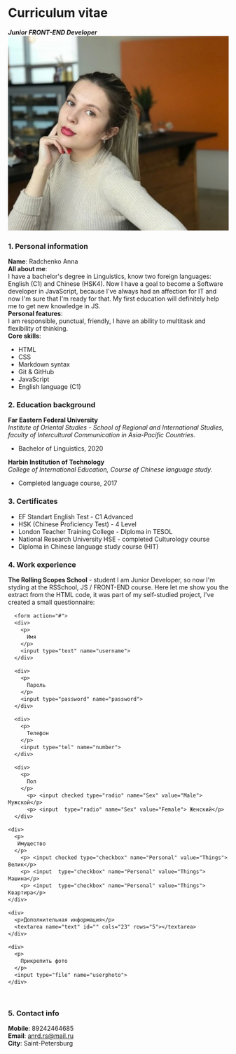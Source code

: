 # Curriculum vitae
***Junior FRONT-END Developer***<br/>
![my photo](cvphoto.jpg)<br/>
### 1. Personal information <br/>
**Name**: Radchenko Anna <br/>
**All about me**: <br/>
I have a bachelor's degree in Linguistics, know two foreign languages: English (C1) and Chinese (HSK4). Now I have a goal to become a Software developer in JavaScript, because I've always had an affection for IT and now I'm sure that I'm ready for that. My first education will definitely help me to get new knowledge in JS. <br/>
**Personal features**: <br/>
I am responsible, punctual, friendly, I have an ability to multitask and flexibility of thinking.<br/>
**Core skills**:
* HTML 
* CSS
* Markdown syntax
* Git & GitHub
* JavaScript
* English language (C1)

### 2. Education background <br/>
**Far Eastern Federal University** <br/>
  *Institute of Oriental Studies - School of Regional and International Studies, faculty of Intercultural Communication in Asia-Pacific Countries.* <br/>
* Bachelor of Linguistics, 2020 <br/>

**Harbin Institution of Technology** <br/>
 *College of International Education, Course of Chinese language study.* <br/>
* Completed language course, 2017

### 3. Certificates <br/>
* EF Standart English Test - C1 Advanced
* HSK (Chinese Proficiency Test) - 4 Level
* London Teacher Training College - Diploma in TESOL
* National Research University HSE - completed Culturology course
* Diploma in Chinese language study course (HIT)

### 4. Work experience <br/>
**The Rolling Scopes School** - student
I am Junior Developer, so now I'm styding at the RSSchool, JS / FRONT-END course.
Here let me show you the extract from the HTML code, it was part of my self-studied project, I've created a small questionnaire: <br/>

```
  <form action="#">
  <div>
    <p>
      Имя
    </p>
    <input type="text" name="username">
  </div>
```
```
  <div>
    <p>
      Пароль
    </p>
    <input type="password" name="password">
  </div>
```
```
  <div>
    <p>
      Телефон
    </p>
    <input type="tel" name="number">
  </div>
```
```
  <div>
    <p>
      Пол
    </p>
      <p> <input checked type="radio" name="Sex" value="Male"> Мужской</p>
      <p> <input  type="radio" name="Sex" value="Female"> Женский</p>
  </div>
  ```
  ```
  <div>
    <p>
     Имущество
    </p>
      <p> <input checked type="checkbox" name="Personal" value="Things"> Велик</p>
      <p> <input  type="checkbox" name="Personal" value="Things"> Машина</p>
      <p> <input  type="checkbox" name="Personal" value="Things"> Квартира</p>
  </div>
  ```

```
<div>
  <p>Дополнительная информация</p>
  <textarea name="text" id="" cols="23" rows="5"></textarea>
</div>
```
```
<div>
  <p>
    Прикрепить фото
  </p>
  <input type="file" name="userphoto">
</div> 
``` 
<br/>

### 5. Contact info <br/>
**Mobile**: 89242464685 <br/>
**Email**: anrd.rs@mail.ru<br/>
**City**: Saint-Petersburg<br/>

